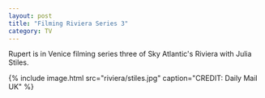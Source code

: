 ```yaml
---
layout: post
title: "Filming Riviera Series 3"
category: TV
---
```

Rupert is in Venice filming series three of Sky Atlantic's Riviera with Julia Stiles.

{% include image.html src="riviera/stiles.jpg" caption="CREDIT: Daily Mail UK" %}
